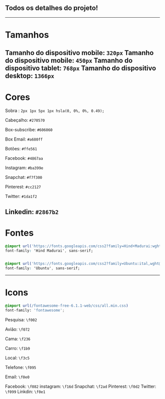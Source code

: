 ## Todos os detalhes do projeto!

---
# Tamanhos

Tamanho do dispositivo mobile: `320px`
Tamanho do dispositivo mobile: `450px`
Tamanho do dispositivo tablet: `768px`
Tamanho do dispositivo desktop: `1366px`
---
# Cores
Sobra : `2px 1px 5px 1px hsla(0, 0%, 0%, 0.49);`

Cabeçalho: `#270570`

Box-subscribe: `#606060`

Box Email: `#a680ff`

Botões: `#ffe561`

Facebook: `#4867aa`

Instagram: `#ba399e`

Snapchat: `#f7f300`

Pinterest: `#cc2127`

Twitter: `#1da1f2`

Linkedin: `#2867b2`
---

# Fontes

```css
@import url('https://fonts.googleapis.com/css2?family=Hind+Madurai:wght@300;400;500;600;700&display=swap');
font-family: 'Hind Madurai', sans-serif;


@import url('https://fonts.googleapis.com/css2?family=Ubuntu:ital,wght@0,300;0,400;0,700;1,300&display=swap');
font-family: 'Ubuntu', sans-serif;
```
---

# Icons
```css
@import url(/fontawesome-free-6.1.1-web/css/all.min.css)
font-family: 'fontawesome';
```

Pesquisa: `\f002`

Avião: `\f072`

Cama: `\f236`

Carro: `\f1b9`

Local: `\f3c5`

Telefone: `\f095`

Email: `\f0e0`

Facebook: `\f082`
instagram: `\f16d`
Snapchat: `\f2ad`
Pinterest: `\f0d2`
Twitter: `\f099`
Linkdin: `\f0e1`
